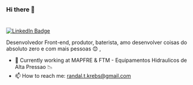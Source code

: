 ### Hi there 👋
# 


[![LinkedIn Badge](https://img.shields.io/badge/linkedin--%238f2d07?style=for-the-badge&logo=linkedin&logoColor=white)](https://www.linkedin.com/in/randal-krebs-6982871b0/)



Desenvolvedor Front-end, produtor, baterista, amo desenvolver coisas do absoluto zero e com mais pessoas 😊 , 

- 🔭 Currently working at MAPFRE & FTM - Equipamentos Hidraulicos de Alta Pressao  :chart_with_downwards_trend:
- 📫 How to reach me: randal.t.krebs@gmail.com







<!--
**randaltk/randaltk** is a ✨ _special_ ✨ repository because its `README.md` (this file) appears on your GitHub profile.

Here are some ideas to get you started:

- 🔭 I’m currently working on ...
- 🌱 I’m currently learning ...
- 👯 I’m looking to collaborate on ...
- 🤔 I’m looking for help with ...
- 💬 Ask me about ...
- 📫 How to reach me: ...
- 😄 Pronouns: ...
- ⚡ Fun fact: ...
-->
